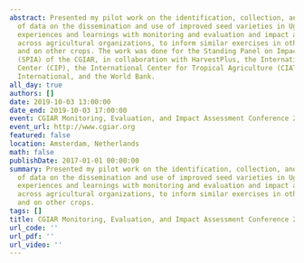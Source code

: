 ```yaml
---
abstract: Presented my pilot work on the identification, collection, and harmonization
  of data on the dissemination and use of improved seed varieties in Uganda. Shared
  experiences and learnings with monitoring and evaluation and impact assessment officers
  across agricultural organizations, to inform similar exercises in other geographies
  and on other crops. The work was done for the Standing Panel on Impact Assessment
  (SPIA) of the CGIAR, in collaboration with HarvestPlus, the International Potato
  Center (CIP), the International Center for Tropical Agriculture (CIAT), Bioversity
  International, and the World Bank.
all_day: true
authors: []
date: 2019-10-03 13:00:00
date_end: 2019-10-03 17:00:00
event: CGIAR Monitoring, Evaluation, and Impact Assessment Conference 2019
event_url: http://www.cgiar.org
featured: false
location: Amsterdam, Netherlands
math: false
publishDate: 2017-01-01 00:00:00
summary: Presented my pilot work on the identification, collection, and harmonization
  of data on the dissemination and use of improved seed varieties in Uganda. Shared
  experiences and learnings with monitoring and evaluation and impact assessment officers
  across agricultural organizations, to inform similar exercises in other geographies
  and on other crops.
tags: []
title: CGIAR Monitoring, Evaluation, and Impact Assessment Conference 2019
url_code: ''
url_pdf: ''
url_video: ''
---
```



